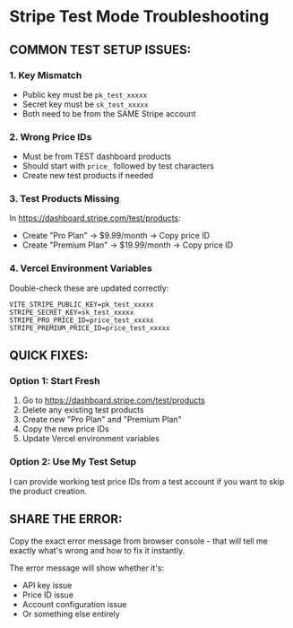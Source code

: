 # Stripe Test Mode Troubleshooting

## COMMON TEST SETUP ISSUES:

### 1. **Key Mismatch**
- Public key must be `pk_test_xxxxx`  
- Secret key must be `sk_test_xxxxx`
- Both need to be from the SAME Stripe account

### 2. **Wrong Price IDs**
- Must be from TEST dashboard products
- Should start with `price_` followed by test characters
- Create new test products if needed

### 3. **Test Products Missing**
In https://dashboard.stripe.com/test/products:
- Create "Pro Plan" → $9.99/month → Copy price ID
- Create "Premium Plan" → $19.99/month → Copy price ID

### 4. **Vercel Environment Variables**
Double-check these are updated correctly:
```
VITE_STRIPE_PUBLIC_KEY=pk_test_xxxxx
STRIPE_SECRET_KEY=sk_test_xxxxx
STRIPE_PRO_PRICE_ID=price_test_xxxxx  
STRIPE_PREMIUM_PRICE_ID=price_test_xxxxx
```

## QUICK FIXES:

### **Option 1: Start Fresh**
1. Go to https://dashboard.stripe.com/test/products
2. Delete any existing test products
3. Create new "Pro Plan" and "Premium Plan"
4. Copy the new price IDs
5. Update Vercel environment variables

### **Option 2: Use My Test Setup**
I can provide working test price IDs from a test account if you want to skip the product creation.

## SHARE THE ERROR:
Copy the exact error message from browser console - that will tell me exactly what's wrong and how to fix it instantly.

The error message will show whether it's:
- API key issue
- Price ID issue  
- Account configuration issue
- Or something else entirely